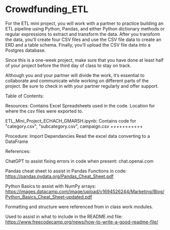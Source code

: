 # Crowdfunding_ETL

For the ETL mini project, you will work with a partner to practice building an ETL pipeline using Python, Pandas, and either Python dictionary methods or regular expressions to extract and transform the data. After you transform the data, you'll create four CSV files and use the CSV file data to create an ERD and a table schema. Finally, you’ll upload the CSV file data into a Postgres database.

Since this is a one-week project, make sure that you have done at least half of your project before the third day of class to stay on track.

Although you and your partner will divide the work, it’s essential to collaborate and communicate while working on different parts of the project. Be sure to check in with your partner regularly and offer support.

Table of Contents:

Resources: Contains Excel Spreadsheets used in the code. Location for where the csv files were exported to.

ETL_Mini_Project_ECHACH_GMARSH.ipynb: Contains code for "category.csv", "subcategory.csv", campaign.csv +++++++++++

Procedure: 
Import Dependancies
Read the excel data converting to a DataFrame


References: 

ChatGPT to assist fixing errors in code when present: 
chat.openai.com

Pandas cheat sheet to assist in Pandas Functions in code:
https://pandas.pydata.org/Pandas_Cheat_Sheet.pdf

Python Basics to assist with NumPy arrays:
https://images.datacamp.com/image/upload/v1694526244/Marketing/Blog/Python_Basics_Cheat_Sheet-updated.pdf

Formatting and structure were referenced from in class work modules.

Used to assist in what to include in the README.md file: 
https://www.freecodecamp.org/news/how-to-write-a-good-readme-file/